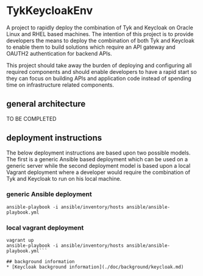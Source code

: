 # TykKeycloakEnv
A project to rapidly deploy the combination of Tyk and Keycloak on Oracle Linux and RHEL based machines. The intention of this project is to provide developers the means to deploy the combination of both Tyk and Keycloak to enable them to build solutions which require an API gateway and OAUTH2 authentication for backend APIs.

This project should take away the burden of deploying and configuring all required components and should enable developers to have a rapid start so they can focus on building APIs and application code instead of spending time on infrastructure related components.

## general architecture
TO BE COMPLETED

## deployment instructions
The below deployment instructions are based upon two possible models. The first is a generic Ansible based deployment which can be used on a generic server while the second deployment model is based upon a local Vagrant deployment where a developer would require the combination of Tyk and Keycloak to run on his local machine.

### generic Ansible deployment
```
ansible-playbook -i ansible/inventory/hosts ansible/ansible-playbook.yml
```

### local vagrant deployment
```
vagrant up
ansible-playbook -i ansible/inventory/hosts ansible/ansible-playbook.yml```

## background information
* [Keycloak background information](./doc/background/keycloak.md)
